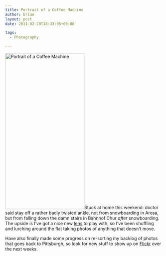 ```yaml
---
title: Portrait of a Coffee Machine
author: brian
layout: post
date: 2011-02-20T18:33:05+00:00

tags:
  - Photography

---
```

[<img class="alignleft" src="http://farm6.static.flickr.com/5253/5461189241_a38178de06.jpg" alt="Portrait of a Coffee Machine" width="254" height="500" />][1]Stuck at home this weekend: doctor said stay off a rather badly twisted ankle, not from snowboarding in Arosa, but from falling down the damn stairs in Bahnhof Chur _after_ snowboarding. The upside is I&#8217;ve got a nice new [lens][2] to play with, so I&#8217;ve been shuffling and lurching around the flat taking photos of anything that doesn&#8217;t move.

Have also finally made some progress on re-sorting my backlog of photos that goes back to Pittsburgh, so look for new stuff to show up on [Flickr][3] over the next weeks.

 [1]: http://www.flickr.com/photos/bht/5461189241/ "Portrait of a Coffee Machine by bht, on Flickr"
 [2]: http://www.the-digital-picture.com/reviews/canon-ef-100mm-f-2.8-l-is-usm-macro-lens-review.aspx
 [3]: http://www.flickr.com/photos/bht/